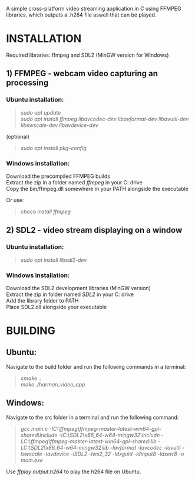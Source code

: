 A simple cross-platform video streaming application in C using FFMPEG libraries, which outputs a .h264 file aswell that can be played.

# INSTALLATION

Required libraries: ffmpeg and SDL2 (MinGW version for Windows)

## 1) FFMPEG - webcam video capturing an processing

### Ubuntu installation:

> *sudo apt update\
sudo apt install ffmpeg libavcodec-dev libavformat-dev libavutil-dev libswscale-dev libavdevice-dev*

(optional)
> *sudo apt install pkg-config*

### Windows installation:

Download the precompiled FFMPEG builds\
Extract the zip in a folder named *ffmpeg* in your C: drive\
Copy the bin/ffmpeg.dll somewhere in your PATH alongside the executable

Or use:
> *choco install ffmpeg*


## 2) SDL2 - video stream displaying on a window

### Ubuntu installation:

> *sudo apt install libsdl2-dev*

### Windows installation:

Download the SDL2 development libraries (MinGW version)\
Extract the zip in folder named *SDL2* in your C: drive\
Add the library folder to PATH\
Place SDL2.dll alongside your executable


# BUILDING

## Ubuntu:

Navigate to the build folder and run the following commands in a terminal:

> *cmake ..\
make
./harman_video_app*

## Windows:

Navigate to the src folder in a terminal and run the following command:

> *gcc main.c -IC:\ffmpeg\ffmpeg-master-latest-win64-gpl-shared\include 
                      -IC:\SDL2\x86_64-w64-mingw32\include 
                      -LC:\ffmpeg\ffmpeg-master-latest-win64-gpl-shared\lib 
                      -LC:\SDL2\x86_64-w64-mingw32\lib 
                      -lavformat -lavcodec -lavutil -lswscale -lavdevice -lSDL2 -lws2_32 -ldxguid -ldinput8 -ldxerr8 -o main.exe*


Use *ffplay output.h264* to play the h264 file on Ubuntu.
